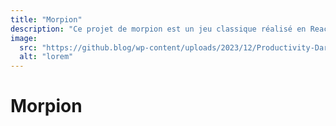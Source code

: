 ```yaml
---
title: "Morpion"
description: "Ce projet de morpion est un jeu classique réalisé en React et TypeScript. Il offre une interface utilisateur intuitive et une jouabilité fluide."
image:
  src: "https://github.blog/wp-content/uploads/2023/12/Productivity-DarkMode-1.png?resize=1200%2C630"
  alt: "lorem"
---
```


# Morpion
